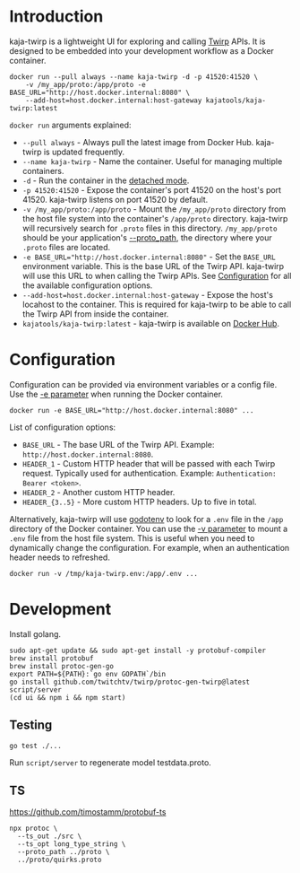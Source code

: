 # Introduction

kaja-twirp is a lightweight UI for exploring and calling [Twirp](https://github.com/twitchtv/twirp) APIs. It is designed to be embedded into your
development workflow as a Docker container.

```
docker run --pull always --name kaja-twirp -d -p 41520:41520 \
    -v /my_app/proto:/app/proto -e BASE_URL="http://host.docker.internal:8080" \
    --add-host=host.docker.internal:host-gateway kajatools/kaja-twirp:latest
```

`docker run` arguments explained:

* `--pull always` - Always pull the latest image from Docker Hub. kaja-twirp is updated frequently.
* `--name kaja-twirp` - Name the container. Useful for managing multiple containers.
* `-d` - Run the container in the [detached mode](https://docs.docker.com/engine/reference/run/#detached--d).
* `-p 41520:41520` - Expose the container's port 41520 on the host's port 41520. kaja-twirp listens on port 41520 by default.
* `-v /my_app/proto:/app/proto` - Mount the `/my_app/proto` directory from the host file system into the container's `/app/proto` directory. kaja-twirp will recursively search for `.proto` files in this directory. `/my_app/proto` should be your application's [--proto_path](https://protobuf.dev/reference/cpp/api-docs/google.protobuf.compiler.command_line_interface/), the directory where your `.proto` files are located.
* `-e BASE_URL="http://host.docker.internal:8080"` - Set the `BASE_URL` environment variable. This is the base URL of the Twirp API. kaja-twirp will use this URL to when calling the Twirp APIs. See [Configuration](#configuration) for all the available configuration options.
* `--add-host=host.docker.internal:host-gateway` - Expose the host's locahost to the container. This is required for kaja-twirp to be able to call the Twirp API from inside the container.
* `kajatools/kaja-twirp:latest` - kaja-twirp is available on [Docker Hub](https://hub.docker.com/r/kajatools/kaja-twirp).

# Configuration

Configuration can be provided via environment variables or a config file. Use the [-e parameter](https://docs.docker.com/engine/reference/commandline/run/#env) when running the Docker container.

```
docker run -e BASE_URL="http://host.docker.internal:8080" ...
```

List of configuration options:

* `BASE_URL` - The base URL of the Twirp API. Example: `http://host.docker.internal:8080`.
* `HEADER_1` - Custom HTTP header that will be passed with each Twirp request. Typically used for authentication. Example: `Authentication: Bearer <token>`.
* `HEADER_2` - Another custom HTTP header.
* `HEADER_{3..5}` - More custom HTTP headers. Up to five in total.

Alternatively, kaja-twirp will use [godotenv](https://github.com/joho/godotenv) to look for a `.env` file in the `/app` directory of the Docker container. You can use the [-v parameter](https://docs.docker.com/engine/reference/commandline/run/#volume) to mount a `.env` file from the host file system. This is useful when
you need to dynamically change the configuration. For example, when an authentication header needs to refreshed.

```
docker run -v /tmp/kaja-twirp.env:/app/.env ...
```

# Development

Install golang.

```
sudo apt-get update && sudo apt-get install -y protobuf-compiler
brew install protobuf
brew install protoc-gen-go
export PATH=${PATH}:`go env GOPATH`/bin
go install github.com/twitchtv/twirp/protoc-gen-twirp@latest
script/server
(cd ui && npm i && npm start)
```

## Testing

```
go test ./...
```

Run `script/server` to regenerate model testdata.proto.


## TS

https://github.com/timostamm/protobuf-ts

```
npx protoc \
  --ts_out ./src \   
  --ts_opt long_type_string \
  --proto_path ../proto \
  ../proto/quirks.proto
```